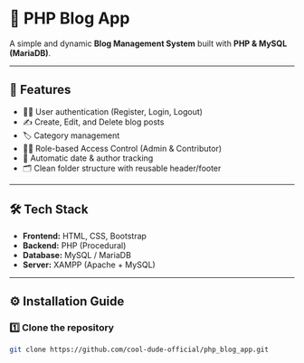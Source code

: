 # 📰 PHP Blog App

A simple and dynamic **Blog Management System** built with **PHP & MySQL (MariaDB)**.

---

## 🚀 Features
- 🧑‍💻 User authentication (Register, Login, Logout)
- ✍️ Create, Edit, and Delete blog posts
- 🏷️ Category management
- 🧑‍🏫 Role-based Access Control (Admin & Contributor)
- 📅 Automatic date & author tracking
- 🗂️ Clean folder structure with reusable header/footer

---

## 🛠️ Tech Stack
- **Frontend:** HTML, CSS, Bootstrap
- **Backend:** PHP (Procedural)
- **Database:** MySQL / MariaDB
- **Server:** XAMPP (Apache + MySQL)

---

## ⚙️ Installation Guide

### 1️⃣ Clone the repository
```bash
git clone https://github.com/cool-dude-official/php_blog_app.git
